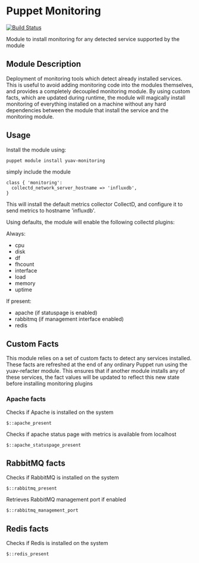 Puppet Monitoring
=================

[![Build Status](https://travis-ci.org/Yuav/puppet-monitoring.svg)](https://travis-ci.org/yuav/puppet-monitoring)

Module to install monitoring for any detected service supported by the module

## Module Description

Deployment of monitoring tools which detect already installed services. This is useful to avoid adding monitoring code
into the modules themselves, and provides a completely decoupled monitoring module. By using custom facts, which are
updated during runtime, the module will magically install monitoring of everything installed on a machine without any
hard dependencies between the module that install the service and the monitoring module.

## Usage

Install the module using:

    puppet module install yuav-monitoring

simply include the module

    class { 'monitoring':
      collectd_network_server_hostname => 'influxdb',
    }

This will install the default metrics collector CollectD, and configure it to send metrics to hostname 'influxdb'.

Using defaults, the module will enable the following collectd plugins:

Always:
 * cpu
 * disk
 * df
 * fhcount
 * interface
 * load
 * memory
 * uptime

If present:
 * apache (if statuspage is enabled)
 * rabbitmq (if management interface enabled)
 * redis

## Custom Facts

This module relies on a set of custom facts to detect any services installed. These facts are refreshed at the end
of any ordinary Puppet run using the yuav-refacter module. This ensures that if another module installs any of these
services, the fact values will be updated to reflect this new state before installing monitoring plugins

### Apache facts

Checks if Apache is installed on the system

    $::apache_present

Checks if apache status page with metrics is available from localhost

    $::apache_statuspage_present

## RabbitMQ facts

Checks if RabbitMQ is installed on the system

    $::rabbitmq_present

Retrieves RabbitMQ management port if enabled

    $::rabbitmq_management_port

## Redis facts

Checks if Redis is installed on the system

    $::redis_present
